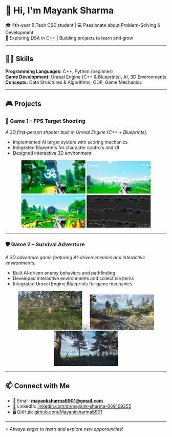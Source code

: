 # 👋 Hi, I'm Mayank Sharma  

🎓 4th-year B.Tech CSE student | 💻 Passionate about Problem-Solving & Development  
🚀 Exploring DSA in C++ | Building projects to learn and grow  

---

## 🧑‍💻 Skills

**Programming Languages:** C++, Python (beginner)  
**Game Development:** Unreal Engine (C++ & Blueprints), AI, 3D Environments  
**Concepts:** Data Structures & Algorithms, OOP, Game Mechanics  

---

## 🎮 Projects  

### 🎯 Game 1 – FPS Target Shooting  
*A 3D first-person shooter built in Unreal Engine (C++ + Blueprints).*  

- Implemented AI target system with scoring mechanics  
- Integrated Blueprints for character controls and UI  
- Designed interactive 3D environment  

<div align="center">
  <img src="https://github.com/Mayanksharma6901/Mayanksharma6901/blob/main/assets/Screenshot_20240725_225537.png" width="200"/>
  <img src="https://github.com/Mayanksharma6901/Mayanksharma6901/blob/main/assets/Screenshot_20240725_230006.png" width="200"/>
  <img src="https://github.com/Mayanksharma6901/Mayanksharma6901/blob/main/assets/Screenshot_20240725_230226.png" width="200"/>
  <img src="https://github.com/Mayanksharma6901/Mayanksharma6901/blob/main/assets/Screenshot_20240725_230713.png" width="200"/>
</div>

---

### 🛡️ Game 2 – Survival Adventure  
*A 3D adventure game featuring AI-driven enemies and interactive environments.*  

- Built AI-driven enemy behaviors and pathfinding  
- Developed interactive environments and collectible items  
- Integrated Unreal Engine Blueprints for game mechanics  

<div align="center">
  <img src="https://github.com/Mayanksharma6901/Mayanksharma6901/blob/main/assets/Screenshot_20241115_233427.png" width="200"/>
  <img src="https://github.com/Mayanksharma6901/Mayanksharma6901/blob/main/assets/Screenshot_20241115_233057.png" width="200"/>
  <img src="https://github.com/Mayanksharma6901/Mayanksharma6901/blob/main/assets/Screenshot_20241006_230713.png" width="200"/>
  <img src="https://github.com/Mayanksharma6901/Mayanksharma6901/blob/main/assets/Screenshot_20241006_230759.png" width="200"/>
</div>

---

## 📫 Connect with Me  

- 📧 Email: **mayanksharma6901@gmail.com**  
- 💼 LinkedIn: [linkedin.com/in/mayank-sharma-069169255](https://www.linkedin.com/in/mayank-sharma-069169255)  
- 🖥️ GitHub: [github.com/Mayanksharma6901](https://github.com/Mayanksharma6901)  

---

⭐ *Always eager to learn and explore new opportunities!*  
